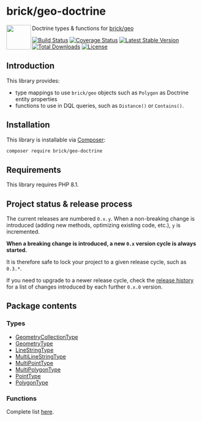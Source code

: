 brick/geo-doctrine
==================

<img src="https://raw.githubusercontent.com/brick/brick/master/logo.png" alt="" align="left" height="64">

Doctrine types & functions for [brick/geo](https://github.com/brick/geo)

[![Build Status](https://github.com/brick/geo-doctrine/workflows/CI/badge.svg)](https://github.com/brick/geo-doctrine/actions)
[![Coverage Status](https://coveralls.io/repos/github/brick/geo-doctrine/badge.svg?branch=master)](https://coveralls.io/github/brick/geo-doctrine?branch=master)
[![Latest Stable Version](https://poser.pugx.org/brick/geo-doctrine/v/stable)](https://packagist.org/packages/brick/geo-doctrine)
[![Total Downloads](https://poser.pugx.org/brick/geo-doctrine/downloads)](https://packagist.org/packages/brick/geo-doctrine)
[![License](https://img.shields.io/badge/license-MIT-blue.svg)](http://opensource.org/licenses/MIT)

Introduction
------------

This library provides:

- type mappings to use `brick/geo` objects such as `Polygon` as Doctrine entity properties
- functions to use in DQL queries, such as `Distance()` or `Contains()`.

Installation
------------

This library is installable via [Composer](https://getcomposer.org/):

```bash
composer require brick/geo-doctrine
```

Requirements
------------

This library requires PHP 8.1.

Project status & release process
--------------------------------

The current releases are numbered `0.x.y`. When a non-breaking change is introduced (adding new methods, optimizing existing code, etc.), `y` is incremented.

**When a breaking change is introduced, a new `0.x` version cycle is always started.**

It is therefore safe to lock your project to a given release cycle, such as `0.3.*`.

If you need to upgrade to a newer release cycle, check the [release history](https://github.com/brick/geo-doctrine/releases) for a list of changes introduced by each further `0.x.0` version.

Package contents
----------------

### Types

- [GeometryCollectionType](https://github.com/brick/geo-doctrine/blob/master/src/Types/GeometryCollectionType.php)
- [GeometryType](https://github.com/brick/geo-doctrine/blob/master/src/Types/GeometryType.php)
- [LineStringType](https://github.com/brick/geo-doctrine/blob/master/src/Types/LineStringType.php)
- [MultiLineStringType](https://github.com/brick/geo-doctrine/blob/master/src/Types/MultiLineStringType.php)
- [MultiPointType](https://github.com/brick/geo-doctrine/blob/master/src/Types/MultiPointType.php)
- [MultiPolygonType](https://github.com/brick/geo-doctrine/blob/master/src/Types/MultiPolygonType.php)
- [PointType](https://github.com/brick/geo-doctrine/blob/master/src/Types/PointType.php)
- [PolygonType](https://github.com/brick/geo-doctrine/blob/master/src/Types/PolygonType.php)

### Functions

Complete list [here](https://github.com/brick/geo-doctrine/blob/master/src/Functions).
